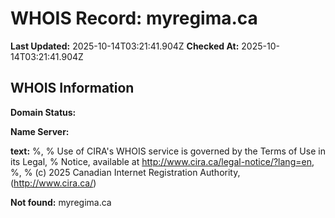 # WHOIS Record: myregima.ca

**Last Updated:** 2025-10-14T03:21:41.904Z
**Checked At:** 2025-10-14T03:21:41.904Z

## WHOIS Information

**Domain Status:** 

**Name Server:** 

**text:** %, % Use of CIRA's WHOIS service is governed by the Terms of Use in its Legal, % Notice, available at http://www.cira.ca/legal-notice/?lang=en, %, % (c) 2025 Canadian Internet Registration Authority, (http://www.cira.ca/)

**Not found:** myregima.ca

